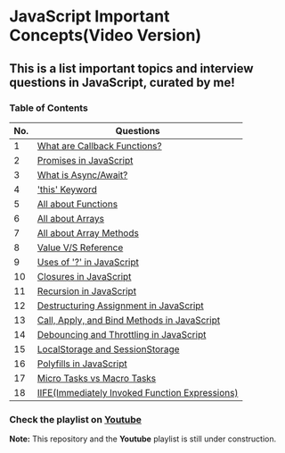# JavaScript Important Concepts(Video Version)

## This is a list important topics and interview questions in JavaScript, curated by me!

### Table of Contents

| No. | Questions |
| --- | ------------------------------------------------------------ |
| 1 | [What are Callback Functions?](https://youtu.be/nEmElIGyKGk) |
| 2 | [Promises in JavaScript](https://youtu.be/bvUD0OZOnM0) |
| 3 | [What is Async/Await?](https://youtu.be/HKTqTlX45No) |
| 4 | ['this' Keyword](https://youtu.be/JIs0SLRaH30) |
| 5 | [All about Functions](https://youtu.be/D4y2egsgZA8) |
| 6 | [All about Arrays](https://youtu.be/bwC5HmpZtPQ) |
| 7 | [All about Array Methods](https://youtu.be/y4D-lG6gUQ0) |
| 8 | [Value V/S Reference](https://youtu.be/-zXLLOC5Hpc) |
| 9 | [Uses of '?' in JavaScript](https://youtu.be/_1deTbNoIrw) |
| 10 | [Closures in JavaScript](https://youtu.be/VpF2kSaq1bA) |
| 11 | [Recursion in JavaScript](https://youtu.be/Ygu5kqMfP8U) |
| 12 | [Destructuring Assignment in JavaScript](https://youtu.be/n7iAiugWsNo) |
| 13 | [Call, Apply, and Bind Methods in JavaScript](https://youtu.be/ZgCQRmtfXBo) |
| 14 | [Debouncing and Throttling in JavaScript](https://youtu.be/jYdBQyBT0xs) |
| 15 | [LocalStorage and SessionStorage](https://youtu.be/tX9F7PYRxJs) |
| 16 | [Polyfills in JavaScript](https://youtu.be/JEeo28Fhsk0) |
| 17 | [Micro Tasks vs Macro Tasks](https://youtu.be/2Np2lxYx0l4) |
| 18 | [IIFE(Immediately Invoked Function Expressions)](https://youtu.be/RYfkAuO0wdU) |
### Check the playlist on [Youtube](https://youtube.com/playlist?list=PLWgH1O_994O-W_U8_633jRg2Ii8mtexRY)

**Note:** This repository and the **Youtube** playlist is still under construction.